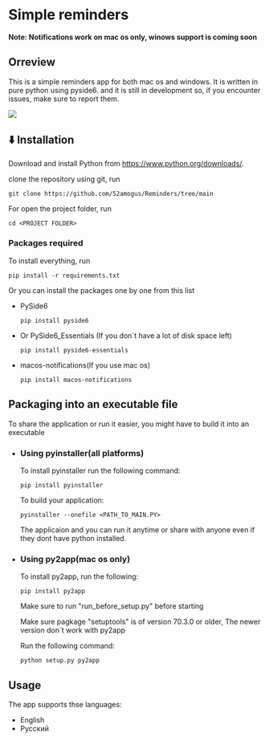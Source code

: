 # Simple reminders



**Note: Notifications work on mac os only, winows support is coming soon**

## Orreview
This is a simple reminders app for both mac os and windows.
It is written in pure python using pyside6.
and it is still in development so, if you encounter issues, make sure to report them.

<image src = "screenshot.png">

## ⬇️ Installation

Download and install Python from https://www.python.org/downloads/.

clone the repository using git, run
```
git clone https://github.com/52amogus/Reminders/tree/main
```

For open the project folder, run
```
cd <PROJECT FOLDER>
```

### Packages required

To install everything, run
```
pip install -r requirements.txt
```
Or you can install the packages one by one from this list

+ PySide6
  ```
  pip install pyside6
  ```
+ Or PySide6_Essentials (If you don`t have a lot of disk space left)
  ```
  pip install pyside6-essentials
  ```
+ macos-notifications(If you use mac os)
  ```
  pip install macos-notifications
  ```


## Packaging into an executable file

To share the application or run it easier, you might have to build it into an executable

+ ### Using pyinstaller(all platforms)

  To install pyinstaller run the following command:

  ```
  pip install pyinstaller
  ```

  To build your application:

  ```
  pyinstaller --onefile <PATH_TO_MAIN.PY>
  ```

  The applicaion and you can run it anytime or share with anyone even if they dont have python installed.

+ ### Using py2app(mac os only)

  To install py2app, run the following:

  ```
  pip install py2app
  ```
  Make sure to run "run_before_setup.py" before starting

  Make sure pagkage "setuptools" is of version 70.3.0 or older, The newer version don`t work with py2app

  Run the following command:

  ```
  python setup.py py2app
  ```

## Usage
The app supports thse languages:
+ English
+ Русский








